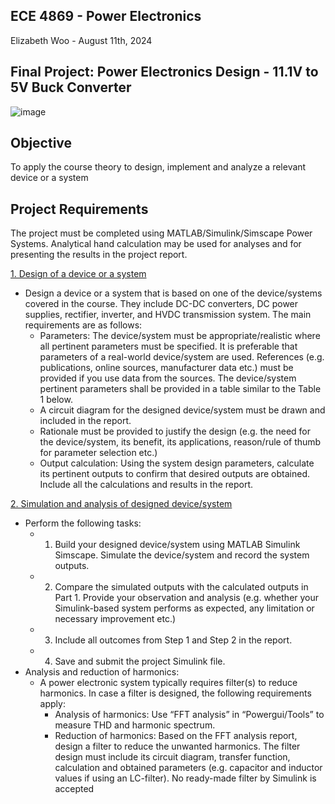 ## ECE 4869 - Power Electronics
Elizabeth Woo - August 11th, 2024

## Final Project: Power Electronics Design - 11.1V to 5V Buck Converter 
![image](https://github.com/user-attachments/assets/cf184f6d-2a3a-4d0e-b49e-7d1021d31566)


## Objective 
To apply the course theory to design, implement and analyze a relevant device or a system

## Project Requirements 
The project must be completed using MATLAB/Simulink/Simscape Power Systems. Analytical hand
calculation may be used for analyses and for presenting the results in the project report.

<ins>1. Design of a device or a system</ins>
- Design a device or a system that is based on one of the device/systems covered in the course. They include
DC-DC converters, DC power supplies, rectifier, inverter, and HVDC transmission system. The main
requirements are as follows:
  - Parameters: The device/system must be appropriate/realistic where all pertinent parameters
must be specified. It is preferable that parameters of a real-world device/system are used.
References (e.g. publications, online sources, manufacturer data etc.) must be provided if you
use data from the sources. The device/system pertinent parameters shall be provided in a table
similar to the Table 1 below.
  - A circuit diagram for the designed device/system must be drawn and included in the report. 
  - Rationale must be provided to justify the design (e.g. the need for the device/system, its benefit,
its applications, reason/rule of thumb for parameter selection etc.)
  - Output calculation: Using the system design parameters, calculate its pertinent outputs to
confirm that desired outputs are obtained. Include all the calculations and results in the report.

<ins>2. Simulation and analysis of designed device/system</ins>
- Perform the following tasks:
  - 1. Build your designed device/system using MATLAB Simulink Simscape. Simulate the device/system
and record the system outputs.
  - 2. Compare the simulated outputs with the calculated outputs in Part 1. Provide your observation and
analysis (e.g. whether your Simulink-based system performs as expected, any limitation or necessary
improvement etc.)
  - 3. Include all outcomes from Step 1 and Step 2 in the report.
  - 4. Save and submit the project Simulink file.
- Analysis and reduction of harmonics:
  - A power electronic system typically requires filter(s) to reduce harmonics. In case a filter is designed, the
following requirements apply:
    - Analysis of harmonics: Use “FFT analysis” in “Powergui/Tools” to measure THD and harmonic
spectrum.
    - Reduction of harmonics: Based on the FFT analysis report, design a filter to reduce the unwanted
harmonics. The filter design must include its circuit diagram, transfer function, calculation and
obtained parameters (e.g. capacitor and inductor values if using an LC-filter). No ready-made filter
by Simulink is accepted
